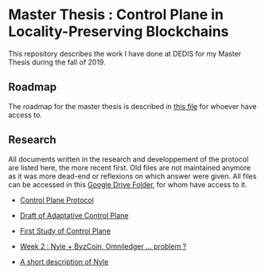# Master Thesis :  Control Plane in Locality-Preserving Blockchains

This repository describes the work I have done at DEDIS for my Master Thesis during the fall of 2019. 

## Roadmap

The roadmap for the master thesis is described in [this file](https://docs.google.com/document/d/1b6bUOv9plkZV4mDYyatDofwOronckda6OzPDJYYtzWU/edit#) for whoever have access to. 

## Research 

All documents written in the research and developpement of the protocol are listed here, the more recent first. Old files are not maintained anymore as it was more dead-end or reflexions on which answer were given. All files can be accessed in this [Google Drive Folder](https://drive.google.com/drive/u/0/folders/1ZtMiUCeSMNNV1IIvO3EFbWyvO7Ho3JXC), for whom have access to it.

* [Control Plane Protocol](https://docs.google.com/document/d/1xz1jTphKqxxkAucdh_oOqsFXH147Cjlzcnjmt-yx-f8/edit#)

* [Draft of Adaptative Control Plane](https://docs.google.com/document/d/1aqDpgke30azul8EJbQ8GcVqCQWodkmVoDHp1xzCMMIQ/edit)

* [First Study of Control Plane](https://docs.google.com/document/d/1ZgZ6EnUNdOJfn3X06JkOFcZ4tn7P43QFHm6wZc-qyeE/edit)

* [Week 2 : Nyle + ByzCoin, Omniledger ... problem ?](https://docs.google.com/document/d/1Kr7lfgxPbYtWIZXCFvpErfSH_BVCClxr9dzfWnK9rrc/edit#heading=h.vurx1q67ow8z)

* [A short description of Nyle](https://github.com/dedis/student_19_nyleCtrlPlane/blob/master/latex/Nyle/main.pdf)

  





